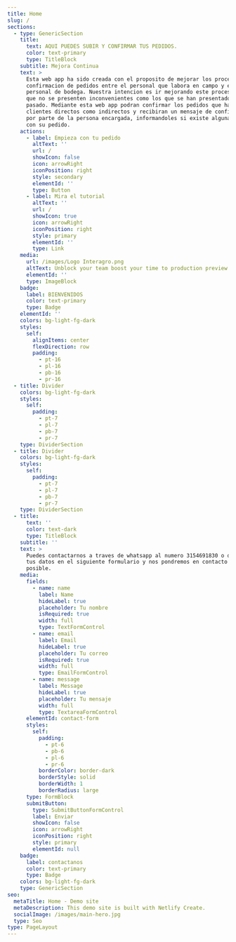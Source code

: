 ```yaml
---
title: Home
slug: /
sections:
  - type: GenericSection
    title:
      text: AQUI PUEDES SUBIR Y CONFIRMAR TUS PEDIDOS.
      color: text-primary
      type: TitleBlock
    subtitle: Mejora Continua
    text: >
      Esta web app ha sido creada con el proposito de mejorar los procesos de
      confirmacion de pedidos entre el personal que labora en campo y el
      personal de bodega. Nuestra intencion es ir mejorando este proceso para
      que no se presenten inconvenientes como los que se han presentado en el
      pasado. Mediante esta web app podran confirmar los pedidos que hagan tanto
      clientes directos como indirectos y recibiran un mensaje de confirmacion
      por parte de la persona encargada, informandoles si existe alguna novedad
      con su pedido.
    actions:
      - label: Empieza con tu pedido
        altText: ''
        url: /
        showIcon: false
        icon: arrowRight
        iconPosition: right
        style: secondary
        elementId: ''
        type: Button
      - label: Mira el tutorial
        altText: ''
        url: /
        showIcon: true
        icon: arrowRight
        iconPosition: right
        style: primary
        elementId: ''
        type: Link
    media:
      url: /images/Logo Interagro.png
      altText: Unblock your team boost your time to production preview
      elementId: ''
      type: ImageBlock
    badge:
      label: BIENVENIDOS
      color: text-primary
      type: Badge
    elementId: ''
    colors: bg-light-fg-dark
    styles:
      self:
        alignItems: center
        flexDirection: row
        padding:
          - pt-16
          - pl-16
          - pb-16
          - pr-16
  - title: Divider
    colors: bg-light-fg-dark
    styles:
      self:
        padding:
          - pt-7
          - pl-7
          - pb-7
          - pr-7
    type: DividerSection
  - title: Divider
    colors: bg-light-fg-dark
    styles:
      self:
        padding:
          - pt-7
          - pl-7
          - pb-7
          - pr-7
    type: DividerSection
  - title:
      text: ''
      color: text-dark
      type: TitleBlock
    subtitle: ''
    text: >
      Puedes contactarnos a traves de whatsapp al numero 3154691830 o dejanos
      tus datos en el siguiente formulario y nos pondremos en contacto lo antes
      posible.
    media:
      fields:
        - name: name
          label: Name
          hideLabel: true
          placeholder: Tu nombre
          isRequired: true
          width: full
          type: TextFormControl
        - name: email
          label: Email
          hideLabel: true
          placeholder: Tu correo
          isRequired: true
          width: full
          type: EmailFormControl
        - name: message
          label: Message
          hideLabel: true
          placeholder: Tu mensaje
          width: full
          type: TextareaFormControl
      elementId: contact-form
      styles:
        self:
          padding:
            - pt-6
            - pb-6
            - pl-6
            - pr-6
          borderColor: border-dark
          borderStyle: solid
          borderWidth: 1
          borderRadius: large
      type: FormBlock
      submitButton:
        type: SubmitButtonFormControl
        label: Enviar
        showIcon: false
        icon: arrowRight
        iconPosition: right
        style: primary
        elementId: null
    badge:
      label: contactanos
      color: text-primary
      type: Badge
    colors: bg-light-fg-dark
    type: GenericSection
seo:
  metaTitle: Home - Demo site
  metaDescription: This demo site is built with Netlify Create.
  socialImage: /images/main-hero.jpg
  type: Seo
type: PageLayout
---
```

